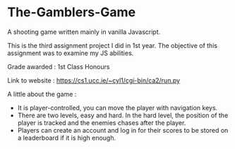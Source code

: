 # The-Gamblers-Game
A shooting game written mainly in vanilla Javascript.

This is the third assignment project I did in 1st year. The objective of this assignment was to examine my JS abilities.

Grade awarded : 1st Class Honours

Link to website : https://cs1.ucc.ie/~cyl1/cgi-bin/ca2/run.py

A little about the game :
- It is player-controlled, you can move the player with navigation keys.
- There are two levels, easy and hard. In the hard level, the position of the player is tracked and the enemies chases after the player.
- Players can create an account and log in for their scores to be stored on a leaderboard if it is high enough.
